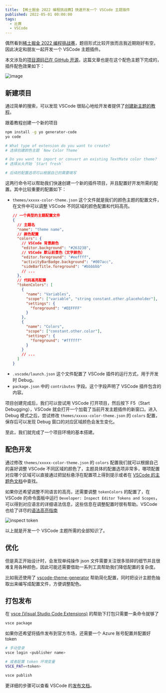 ```yaml
---
title: 【稀土掘金 2022 编程挑战赛】快速开发一个 VSCode 主题插件
published: 2022-05-01 00:00:00
tags:
  - 比赛
  - VSCode
---
```


偶然看到[稀土掘金 2022 编程挑战赛](https://hackathon2022.juejin.cn/#/)，题目形式比较开放而且我近期刚好有空，因此决定和朋友一起开发一个 VSCode 主题插件。

本文涉及的[项目源码已在 GitHub 开源](https://github.com/lawvs/a-soul-theme)，这篇文章也是在这个配色主题下完成的，插件配色效果如下：

![image](https://user-images.githubusercontent.com/18554747/165396514-cca8483e-fcd2-43d8-8c06-4e922ec4623c.png)

## 新建项目

通过简单的搜索，可以发现 VSCode 很贴心地给开发者提供了[创建新主题的教程](https://code.visualstudio.com/api/extension-guides/color-theme#create-a-new-color-theme)。

跟着教程创建一个新的项目

```sh
npm install -g yo generator-code
yo code

# What type of extension do you want to create?
# 选择创建颜色主题 `New Color Theme`

# Do you want to import or convert an existing TextMate color theme?
# 选择从头开始 `Start fresh`

# 后续的配置选项可以根据自己的需要填写
```

这两行命令可以帮助我们快速创建一个新的插件项目，并且配置好开发所需的配置。其中比较重要的配置如下：

- `themes/xxxxx-color-theme.json` 这个文件就是我们的颜色主题的配置文件，在文件中可以调整 VSCode 不同区域的颜色配置和代码高亮。
  ```json
  // 一个典型的主题配置文件
  {
    // 主题名
    "name": "theme name",
    // 颜色配置
    "colors": {
      // VSCode 背景颜色
      "editor.background": "#263238",
      // VSCode 默认前景色（文字颜色）
      "editor.foreground": "#eeffff",
      "activityBarBadge.background": "#007acc",
      "sideBarTitle.foreground": "#bbbbbb"
      // ...
    },
    // 代码高亮配置
    "tokenColors": [
      {
        "name": "Variables",
        "scope": ["variable", "string constant.other.placeholder"],
        "settings": {
          "foreground": "#EEFFFF"
        }
      },
      {
        "name": "Colors",
        "scope": ["constant.other.color"],
        "settings": {
          "foreground": "#ffffff"
        }
      }
      // ...
    ]
  }
  ```
- `.vscode/launch.json` 这个文件配置了 VSCode 插件的运行方式，用于开发时 Debug。
- `package.json` 中的 `contributes` 字段。这个字段声明了 VSCode 插件包含的内容。

项目创建完成后，我们可以尝试用 VSCode 打开项目，然后按下 F5（Start Debugging），VSCode 就会打开一个加载了当前开发主题插件的新窗口。进入 Debug 模式之后，尝试修改 `themes/xxxxx-color-theme.json` 的 `colors` 配置，保存后可以发现 Debug 窗口的对应区域颜色会发生变化。

至此，我们就完成了一个项目环境的基本搭建。

## 配色开发

通过修改 `themes/xxxxx-color-theme.json` 的 `colors` 配置我们就可以根据自己的喜好调整 VSCode 不同区域的颜色了，主题具体的配置选项非常多，哪项配置对应哪个区域可以直接通过把鼠标悬浮在配置项上得到提示或者在 [VSCode 的主题色文档](https://code.visualstudio.com/api/references/theme-color)中查找。

如果你还希望调整不同语言的高亮，还需要调整 `tokenColors` 的配置了，在 VSCode 的命令面板中运行 `Developer: Inspect Editor Tokens and Scopes`，可以得到对应语言的详细语法信息，这些信息在调整配置时很有帮助。VSCode 也给了详尽的[语法高亮指南](https://code.visualstudio.com/api/language-extensions/syntax-highlight-guide#theming)

![inspect token](https://user-images.githubusercontent.com/18554747/166101716-538d8e05-f06c-4a05-8524-6c468d6a5359.png)

以上就是开发一个 VSCode 主题所需的全部知识了。

## 优化

但是真正开始设计时，会发现单纯操作 json 文件需要关注很多琐碎的细节并且很难复用各种颜色，因此可能还需要借助一系列工具帮助我们降低配置的复杂度。

比如我还使用了 [vscode-theme-generator](https://github.com/Tyriar/vscode-theme-generator) 帮助简化配置，同时把设计主题色抽取出来编写成配置文件，方便调整配色。

## 打包发布

在 [vsce (Visual Studio Code Extensions)](https://github.com/microsoft/vscode-vsce) 的帮助下打包只需要一条命令就够了

```sh
vsce package
```

如果你还希望将插件发布到官方市场，还需要一个 Azure 账号配置并配置好 token

```sh
# 手动登录
vsce login <publisher name>

# 或者配置 token 环境变量
VSCE_PAT=<token>

vsce publish
```

更详细的步骤可以查看 VSCode 的[发布文档](https://code.visualstudio.com/api/working-with-extensions/publishing-extension)。

<!--

## 彩蛋

以下是在开发过程中遇上的问题，前端开源生态真是糟透了.jpg

- [polished - [Feature request] Add function to convert between rgb and hex notation](https://github.com/styled-components/polished/issues/614)
- [vscode-theme-generator - Possible to add token color overrides?](https://github.com/Tyriar/vscode-theme-generator/issues/63)
- [vscode-vsce - Support pnpm](https://github.com/microsoft/vscode-vsce/issues/421)

-->
